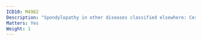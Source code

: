 ```yaml
---
ICD10: M4982
Description: "Spondylopathy in other diseases classified elsewhere: Cervical region"
Matters: Yes
Weight: 1
---
```


